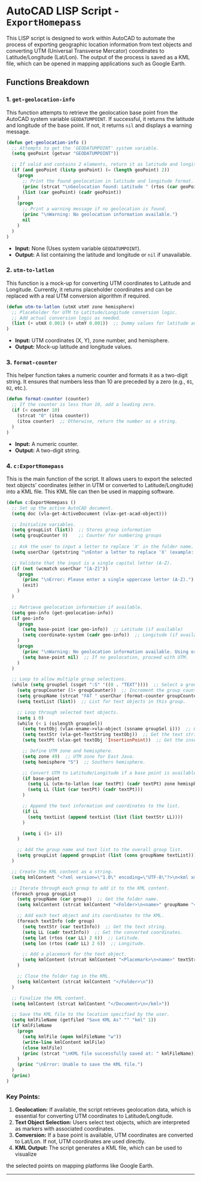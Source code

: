 # AutoCAD LISP Script - `ExportHomepass`

This LISP script is designed to work within AutoCAD to automate the process of exporting geographic location information from text objects and converting UTM (Universal Transverse Mercator) coordinates to Latitude/Longitude (Lat/Lon). The output of the process is saved as a KML file, which can be opened in mapping applications such as Google Earth.

## Functions Breakdown

### 1. `get-geolocation-info`
This function attempts to retrieve the geolocation base point from the AutoCAD system variable `GEODATUMPOINT`. If successful, it returns the latitude and longitude of the base point. If not, it returns `nil` and displays a warning message.
```lisp
(defun get-geolocation-info ()
  ;; Attempts to get the 'GEODATUMPOINT' system variable.
  (setq geoPoint (getvar "GEODATUMPOINT"))

  ;; If valid and contains 2 elements, return it as latitude and longitude.
  (if (and geoPoint (listp geoPoint) (= (length geoPoint) 2))
    (progn
      ;; Print the found geolocation in latitude and longitude format.
      (princ (strcat "\nGeolocation found: Latitude " (rtos (car geoPoint) 2 6) ", Longitude " (rtos (cadr geoPoint) 2 6)))
      (list (car geoPoint) (cadr geoPoint))
    )
    (progn
      ;; Print a warning message if no geolocation is found.
      (princ "\nWarning: No geolocation information available.")
      nil
    )
  )
)
```
- **Input:** None (Uses system variable `GEODATUMPOINT`).
- **Output:** A list containing the latitude and longitude or `nil` if unavailable.

### 2. `utm-to-latlon`
This function is a mock-up for converting UTM coordinates to Latitude and Longitude. Currently, it returns placeholder coordinates and can be replaced with a real UTM conversion algorithm if required.
```lisp
(defun utm-to-latlon (utmX utmY zone hemisphere)
  ;; Placeholder for UTM to Latitude/Longitude conversion logic.
  ;; Add actual conversion logic as needed.
  (list (+ utmX 0.001) (+ utmY 0.001))  ;; Dummy values for latitude and longitude
)
```
- **Input:** UTM coordinates (X, Y), zone number, and hemisphere.
- **Output:** Mock-up latitude and longitude values.

### 3. `format-counter`
This helper function takes a numeric counter and formats it as a two-digit string. It ensures that numbers less than 10 are preceded by a zero (e.g., `01`, `02`, etc.).
```lisp
(defun format-counter (counter)
  ;; If the counter is less than 10, add a leading zero.
  (if (< counter 10)
    (strcat "0" (itoa counter))
    (itoa counter)  ;; Otherwise, return the number as a string.
  )
)
```
- **Input:** A numeric counter.
- **Output:** A two-digit string.

### 4. `c:ExportHomepass`
This is the main function of the script. It allows users to export the selected text objects' coordinates (either in UTM or converted to Latitude/Longitude) into a KML file. This KML file can then be used in mapping software.
```lisp
(defun c:ExportHomepass ()
  ;; Set up the active AutoCAD document.
  (setq doc (vla-get-ActiveDocument (vlax-get-acad-object)))

  ;; Initialize variables.
  (setq groupList (list))  ;; Stores group information
  (setq groupCounter 0)    ;; Counter for numbering groups
  
  ;; Ask the user to input a letter to replace 'X' in the folder name.
  (setq userChar (getstring "\nEnter a letter to replace 'X' (example: A, B, C): "))

  ;; Validate that the input is a single capital letter (A-Z).
  (if (not (wcmatch userChar "[A-Z]"))
    (progn
      (princ "\nError: Please enter a single uppercase letter (A-Z).")
      (exit)
    )
  )

  ;; Retrieve geolocation information if available.
  (setq geo-info (get-geolocation-info))
  (if geo-info
    (progn
      (setq base-point (car geo-info))  ;; Latitude (if available)
      (setq coordinate-system (cadr geo-info))  ;; Longitude (if available)
    )
    (progn
      (princ "\nWarning: No geolocation information available. Using original UTM coordinates.")
      (setq base-point nil)  ;; If no geolocation, proceed with UTM.
    )
  )

  ;; Loop to allow multiple group selections.
  (while (setq groupSel (ssget ":S" '((0 . "TEXT"))))  ;; Select a group of text objects.
    (setq groupCounter (1+ groupCounter))  ;; Increment the group counter.
    (setq groupName (strcat "FAT " userChar (format-counter groupCounter)))  ;; Folder name format "FAT X01", "FAT X02", etc.
    (setq textList (list))  ;; List for text objects in this group.

    ;; Loop through selected text objects.
    (setq i 0)
    (while (< i (sslength groupSel))
      (setq textObj (vlax-ename->vla-object (ssname groupSel i)))  ;; Get the text object.
      (setq textStr (vla-get-TextString textObj))  ;; Get the text string (marker name).
      (setq textPt (vlax-get textObj 'InsertionPoint))  ;; Get the insertion point (coordinates).

      ;; Define UTM zone and hemisphere.
      (setq zone 49)  ;; UTM zone for East Java.
      (setq hemisphere "S")  ;; Southern hemisphere.

      ;; Convert UTM to Latitude/Longitude if a base point is available, otherwise use UTM.
      (if base-point
        (setq LL (utm-to-latlon (car textPt) (cadr textPt) zone hemisphere))
        (setq LL (list (car textPt) (cadr textPt)))
      )

      ;; Append the text information and coordinates to the list.
      (if LL
        (setq textList (append textList (list (list textStr LL))))
      )

      (setq i (1+ i))
    )

    ;; Add the group name and text list to the overall group list.
    (setq groupList (append groupList (list (cons groupName textList))))
  )

  ;; Create the KML content as a string.
  (setq kmlContent "<?xml version=\"1.0\" encoding=\"UTF-8\"?>\n<kml xmlns=\"http://www.opengis.net/kml/2.2\">\n<Document>\n")

  ;; Iterate through each group to add it to the KML content.
  (foreach group groupList
    (setq groupName (car group))  ;; Get the folder name.
    (setq kmlContent (strcat kmlContent "<Folder>\n<name>" groupName "</name>\n"))

    ;; Add each text object and its coordinates to the KML.
    (foreach textInfo (cdr group)
      (setq textStr (car textInfo))  ;; Get the text string.
      (setq LL (cadr textInfo))  ;; Get the converted coordinates.
      (setq lat (rtos (car LL) 2 6))  ;; Latitude.
      (setq lon (rtos (cadr LL) 2 6))  ;; Longitude.

      ;; Add a placemark for the text object.
      (setq kmlContent (strcat kmlContent "<Placemark>\n<name>" textStr "</name>\n<Point><coordinates>" lon "," lat ",0</coordinates></Point>\n</Placemark>\n"))
    )

    ;; Close the folder tag in the KML.
    (setq kmlContent (strcat kmlContent "</Folder>\n"))
  )

  ;; Finalize the KML content.
  (setq kmlContent (strcat kmlContent "</Document>\n</kml>"))

  ;; Save the KML file to the location specified by the user.
  (setq kmlFileName (getfiled "Save KML As" "" "kml" 1))
  (if kmlFileName
    (progn
      (setq kmlFile (open kmlFileName "w"))
      (write-line kmlContent kmlFile)
      (close kmlFile)
      (princ (strcat "\nKML file successfully saved at: " kmlFileName))
    )
    (princ "\nError: Unable to save the KML file.")
  )
  (princ)
)
```

### Key Points:
1. **Geolocation:** If available, the script retrieves geolocation data, which is essential for converting UTM coordinates to Latitude/Longitude.
2. **Text Object Selection:** Users select text objects, which are interpreted as markers with associated coordinates.
3. **Conversion:** If a base point is available, UTM coordinates are converted to Lat/Lon. If not, UTM coordinates are used directly.
4. **KML Output:** The script generates a KML file, which can be used to visualize

 the selected points on mapping platforms like Google Earth.

---

